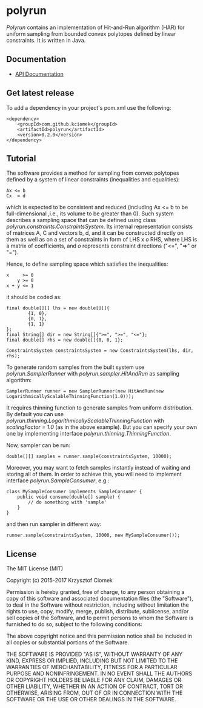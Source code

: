 # polyrun

_Polyrun_ contains an implementation of Hit-and-Run algorithm (HAR) for uniform sampling from bounded convex polytopes defined by linear constraints.
It is written in Java.

## Documentation

* [API Documentation](https://kciomek.github.io/polyrun/docs/0.2.0/api/)

## Get latest release

To add a dependency in your project's pom.xml use the following:

    <dependency>
        <groupId>com.github.kciomek</groupId>
        <artifactId>polyrun</artifactId>
        <version>0.2.0</version>
    </dependency>

## Tutorial

The software provides a method for sampling from convex polytopes defined by a system of linear constraints
(inequalities and equalities):

    Ax <= b
    Cx  = d

which is expected to be consistent and reduced (including Ax <= b to be full-dimensional ,i.e., its volume to be greater than 0).
Such system describes a sampling space that can be defined using class _polyrun.constraints.ConstraintsSystem_.
Its internal representation consists of matrices A, C and vectors b, d, and it can be constructed
directly on them as well as on a set of constraints in form of LHS x _o_ RHS, where LHS is a matrix of coefficients,
and _o_ represents constraint directions ("<=", "=>" or "=").

Hence, to define sampling space which satisfies the inequalities:

    x     >= 0
        y >= 0
    x + y <= 1

it should be coded as:

    final double[][] lhs = new double[][]{
            {1, 0},
            {0, 1},
            {1, 1}
    };
    final String[] dir = new String[]{">=", ">=", "<="};
    final double[] rhs = new double[]{0, 0, 1};

    ConstraintsSystem constraintsSystem = new ConstraintsSystem(lhs, dir, rhs);

To generate random samples from the built system use _polyrun.SamplerRunner_ with _polyrun.sampler.HitAndRun_
as sampling algorithm:

    SamplerRunner runner = new SamplerRunner(new HitAndRun(new LogarithmicallyScalableThinningFunction(1.0)));


It requires thinning function to generate samples from uniform distribution.
By default you can use _polyrun.thinning.LogarithmicallyScalableThinningFunction_ with _scalingFactor = 1.0_ 
(as in the above example). But you can specify your own one by implementing interface _polyrun.thinning.ThinningFunction_.

Now, sampler can be run:

    double[][] samples = runner.sample(constraintsSystem, 10000);

Moreover, you may want to fetch samples instantly instead of waiting and storing all of them. In order to achieve this,
you will need to implement interface _polyrun.SampleConsumer_, e.g.:

    class MySampleConsumer implements SampleConsumer {
        public void consume(double[] sample) {
            // do something with 'sample'
        }
    }

and then run sampler in different way:

    runner.sample(constraintsSystem, 10000, new MySampleConsumer());

## License

The MIT License (MIT)

Copyright (c) 2015-2017 Krzysztof Ciomek

Permission is hereby granted, free of charge, to any person obtaining a copy
of this software and associated documentation files (the "Software"), to deal
in the Software without restriction, including without limitation the rights
to use, copy, modify, merge, publish, distribute, sublicense, and/or sell
copies of the Software, and to permit persons to whom the Software is
furnished to do so, subject to the following conditions:

The above copyright notice and this permission notice shall be included in
all copies or substantial portions of the Software.

THE SOFTWARE IS PROVIDED "AS IS", WITHOUT WARRANTY OF ANY KIND, EXPRESS OR
IMPLIED, INCLUDING BUT NOT LIMITED TO THE WARRANTIES OF MERCHANTABILITY,
FITNESS FOR A PARTICULAR PURPOSE AND NONINFRINGEMENT. IN NO EVENT SHALL THE
AUTHORS OR COPYRIGHT HOLDERS BE LIABLE FOR ANY CLAIM, DAMAGES OR OTHER
LIABILITY, WHETHER IN AN ACTION OF CONTRACT, TORT OR OTHERWISE, ARISING FROM,
OUT OF OR IN CONNECTION WITH THE SOFTWARE OR THE USE OR OTHER DEALINGS IN
THE SOFTWARE.
